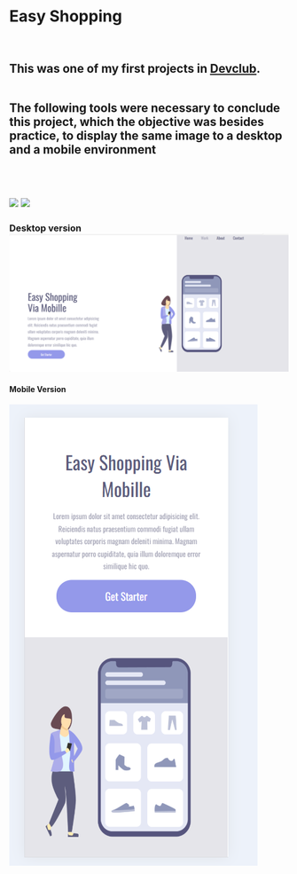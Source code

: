 <h1>Easy Shopping</h1>

<br>

<h2> This was one of my first projects in <a href="https://aulas.devclub.com.br">Devclub</a>.

<br>
<br>

The following tools were necessary to conclude this project, which the objective was besides practice, to display the same image to a desktop and a mobile environment

<br>
<br>

<img src="https://img.shields.io/badge/HTML5-E34F26?style=for-the-badge&logo=html5&logoColor=white"/> 
<img src="https://img.shields.io/badge/CSS3-1572B6?style=for-the-badge&logo=css3&logoColor=white"/>


<h3>Desktop version
<img src="https://github.com/DAVIDCOIMBRALOPES/MEUS-PROJETOS-DEVCLUB/blob/master/IMG/EASY%20SHOPPING%20DESKTOP.png?raw=true">


<h4>Mobile Version</h4>

<img src="https://github.com/DAVIDCOIMBRALOPES/MEUS-PROJETOS-DEVCLUB/blob/master/IMG/EASY%20SHOPPING%20MOBILE.png?raw=true">
